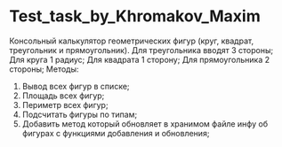 # Test_task_by_Khromakov_Maxim

Консольный калькулятор геометрических фигур (круг, квадрат, треугольник и прямоугольник).
Для треугольника вводят 3 стороны;
Для круга 1 радиус; Для квадрата 1 сторону;
Для прямоугольника 2 стороны;
Методы:
1) Вывод всех фигур в списке;
2) Площадь всех фигур;
3) Периметр всех фигур;
4) Подсчитать фигуры по типам;
5) Добавить метод который обновляет в хранимом файле инфу об фигурах с функциями добавления и обновления;
